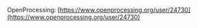 OpenProcessing: [https://www.openprocessing.org/user/24730](https://www.openprocessing.org/user/24730)
